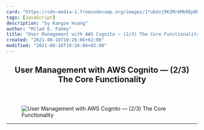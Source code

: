 ```yaml
---
card: "https://cdn-media-1.freecodecamp.org/images/1*ubdzj9K3MrbMb0Ep0UV3IA.png"
tags: [JavaScript]
description: "by Kangze Huang"
author: "Milad E. Fahmy"
title: "User Management with AWS Cognito — (2/3) The Core Functionality"
created: "2021-08-16T10:26:06+02:00"
modified: "2021-08-16T10:26:06+02:00"
---
```

<div class="site-wrapper">
<main id="site-main" class="site-main outer">
<div class="inner">
<article class="post-full post tag-javascript tag-aws tag-web-development tag-startup tag-tech ">
<header class="post-full-header">
<h1 class="post-full-title">User Management with AWS Cognito — (2/3) The Core Functionality</h1>
</header>
<figure class="post-full-image">
<picture>
<source media="(max-width: 700px)" sizes="1px" srcset="data:image/gif;base64,R0lGODlhAQABAIAAAAAAAP///yH5BAEAAAAALAAAAAABAAEAAAIBRAA7 1w">
<source media="(min-width: 701px)" sizes="(max-width: 800px) 400px,
(max-width: 1170px) 700px,
1400px" srcset="https://cdn-media-1.freecodecamp.org/images/1*ubdzj9K3MrbMb0Ep0UV3IA.png 300w,
https://cdn-media-1.freecodecamp.org/images/1*ubdzj9K3MrbMb0Ep0UV3IA.png 600w,
https://cdn-media-1.freecodecamp.org/images/1*ubdzj9K3MrbMb0Ep0UV3IA.png 1000w,
https://cdn-media-1.freecodecamp.org/images/1*ubdzj9K3MrbMb0Ep0UV3IA.png 2000w">
<img onerror="this.style.display='none'" src="https://cdn-media-1.freecodecamp.org/images/1*ubdzj9K3MrbMb0Ep0UV3IA.png" alt="User Management with AWS Cognito — (2/3) The Core Functionality">
</picture>
</figure>
<section class="post-full-content">
<div class="post-content medium-migrated-article">
</div>
<hr>
</section>
</article>
</div>
</main>
</div>
<!-- Google Tag Manager (noscript) -->
<!-- End Google Tag Manager (noscript) -->
